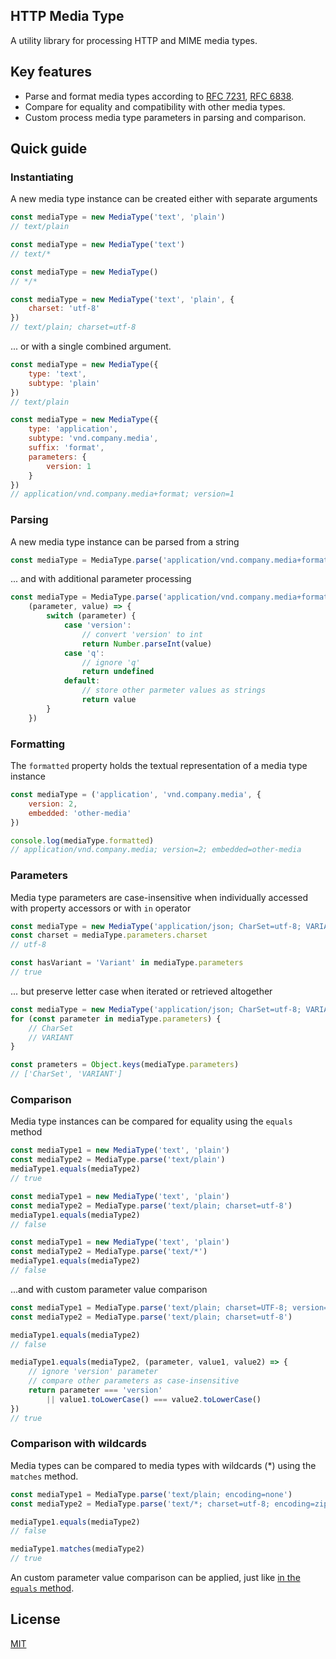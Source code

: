 ## HTTP Media Type

A utility library for processing HTTP and MIME media types.

## Key features
* Parse and format media types according to [RFC 7231][RFC 7231], [RFC 6838][RFC 6838].
* Compare for equality and compatibility with other media types.
* Custom process media type parameters in parsing and comparison.

## Quick guide
### Instantiating

A new media type instance can be created either with separate arguments
```javascript
const mediaType = new MediaType('text', 'plain')
// text/plain

const mediaType = new MediaType('text')
// text/*

const mediaType = new MediaType()
// */*

const mediaType = new MediaType('text', 'plain', {
	charset: 'utf-8'
})
// text/plain; charset=utf-8
```

... or with a single combined argument.
```javascript
const mediaType = new MediaType({
	type: 'text',
	subtype: 'plain'
})
// text/plain

const mediaType = new MediaType({
	type: 'application',
	subtype: 'vnd.company.media',
	suffix: 'format',
	parameters: {
		version: 1
	}
})
// application/vnd.company.media+format; version=1
```

### Parsing
A new media type instance can be parsed from a string
```javascript
const mediaType = MediaType.parse('application/vnd.company.media+format; version=1')
```

... and with additional parameter processing
```javascript
const mediaType = MediaType.parse('application/vnd.company.media+format; version=1; embedded=other-content; q=0.9',
	(parameter, value) => {
		switch (parameter) {
			case 'version':
				// convert 'version' to int
				return Number.parseInt(value)
			case 'q':
				// ignore 'q'
				return undefined
			default:
				// store other parmeter values as strings
				return value
		}
	})
```

### Formatting
The `formatted` property holds the textual representation of a media
type instance
```javascript
const mediaType = ('application', 'vnd.company.media', {
	version: 2,
	embedded: 'other-media'
})

console.log(mediaType.formatted)
// application/vnd.company.media; version=2; embedded=other-media
```

### Parameters
Media type parameters are case-insensitive when individually accessed with property
accessors or with `in` operator
```javascript
const mediaType = new MediaType('application/json; CharSet=utf-8; VARIANT=HAL')
const charset = mediaType.parameters.charset
// utf-8

const hasVariant = 'Variant' in mediaType.parameters
// true
```
... but preserve letter case when iterated or retrieved altogether
```javascript
const mediaType = new MediaType('application/json; CharSet=utf-8; VARIANT=HAL')
for (const parameter in mediaType.parameters) {
	// CharSet
	// VARIANT
}

const prameters = Object.keys(mediaType.parameters)
// ['CharSet', 'VARIANT']
```

### Comparison
Media type instances can be compared for equality using the `equals` method
```javascript
const mediaType1 = new MediaType('text', 'plain')
const mediaType2 = MediaType.parse('text/plain')
mediaType1.equals(mediaType2)
// true

const mediaType1 = new MediaType('text', 'plain')
const mediaType2 = MediaType.parse('text/plain; charset=utf-8')
mediaType1.equals(mediaType2)
// false

const mediaType1 = new MediaType('text', 'plain')
const mediaType2 = MediaType.parse('text/*')
mediaType1.equals(mediaType2)
// false
```

...and with custom parameter value comparison
```javascript
const mediaType1 = MediaType.parse('text/plain; charset=UTF-8; version=2')
const mediaType2 = MediaType.parse('text/plain; charset=utf-8')

mediaType1.equals(mediaType2)
// false

mediaType1.equals(mediaType2, (parameter, value1, value2) => {
	// ignore 'version' parameter
	// compare other parameters as case-insensitive
	return parameter === 'version'
		|| value1.toLowerCase() === value2.toLowerCase()
})
// true
```

### Comparison with wildcards
Media types can be compared to media types with wildcards (*) using the
`matches` method.

```javascript
const mediaType1 = MediaType.parse('text/plain; encoding=none')
const mediaType2 = MediaType.parse('text/*; charset=utf-8; encoding=zip')

mediaType1.equals(mediaType2)
// false

mediaType1.matches(mediaType2)
// true
```

An custom parameter value comparison can be applied, just like
[in the `equals` method](#comparison).

## License
[MIT](LICENSE.md)

[RFC 7231]: (https://datatracker.ietf.org/doc/html/rfc7231)
[RFC 6838]: (https://datatracker.ietf.org/doc/html/rfc6838)
